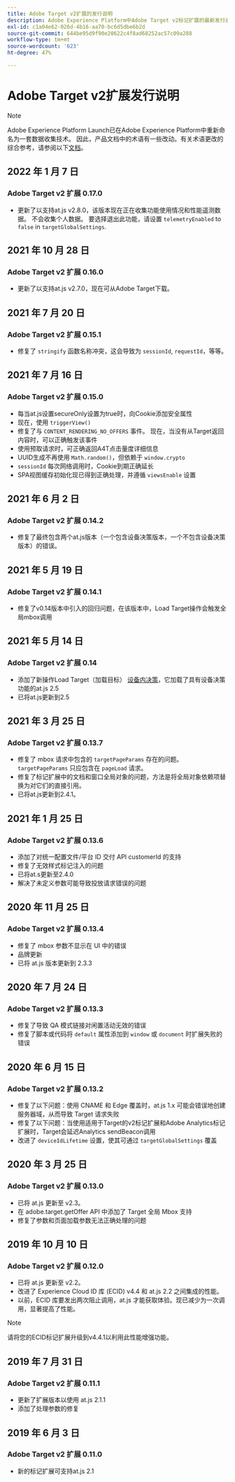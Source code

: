 ```yaml
---
title: Adobe Target v2扩展的发行说明
description: Adobe Experience Platform中Adobe Target v2标记扩展的最新发行说明。
exl-id: c1a04e62-026d-4b16-aa70-bc6d5dbe6b2d
source-git-commit: 644be95d9f90e20622c4f8ad68252ac57c09a288
workflow-type: tm+mt
source-wordcount: '623'
ht-degree: 47%

---
```


# Adobe Target v2扩展发行说明

>[!NOTE]
>
>Adobe Experience Platform Launch已在Adobe Experience Platform中重新命名为一套数据收集技术。 因此，产品文档中的术语有一些改动。有关术语更改的综合参考，请参阅以下[文档](../../../term-updates.md)。

## 2022 年 1 月 7 日

### Adobe Target v2 扩展 0.17.0

- 更新了以支持at.js v2.8.0，该版本现在正在收集功能使用情况和性能遥测数据。  不会收集个人数据。 要选择退出此功能，请设置 `telemetryEnabled` to `false` in `targetGlobalSettings`.

## 2021 年 10 月 28 日

### Adobe Target v2 扩展 0.16.0

- 更新了以支持at.js v2.7.0，现在可从Adobe Target下载。

## 2021 年 7 月 20 日

### Adobe Target v2 扩展 0.15.1

- 修复了 `stringify` 函数名称冲突，这会导致为 `sessionId`, `requestId`，等等。

## 2021 年 7 月 16 日

### Adobe Target v2 扩展 0.15.0

- 每当at.js设置secureOnly设置为true时，向Cookie添加安全属性
- 现在，使用 `triggerView()`
- 修复了与 `CONTENT_RENDERING_NO_OFFERS` 事件。 现在，当没有从Target返回内容时，可以正确触发该事件
- 使用预取请求时，可正确返回A4T点击量度详细信息
- UUID生成不再使用 `Math.random()`，但依赖于 `window.crypto`
- `sessionId` 每次网络调用时，Cookie到期正确延长
- SPA视图缓存初始化现已得到正确处理，并遵循 `viewsEnable` 设置

## 2021 年 6 月 2 日

### Adobe Target v2 扩展 0.14.2

- 修复了最终包含两个at.js版本（一个包含设备决策版本，一个不包含设备决策版本）的错误。

## 2021 年 5 月 19 日

### Adobe Target v2 扩展 0.14.1

- 修复了v0.14版本中引入的回归问题，在该版本中，Load Target操作会触发全局mbox调用

## 2021 年 5 月 14 日

### Adobe Target v2 扩展 0.14

- 添加了新操作Load Target（加载目标） [设备内决策](./overview.md#load-target-with-on-device-decisioning)，它加载了具有设备决策功能的at.js 2.5
- 已将at.js更新到2.5


## 2021 年 3 月 25 日

### Adobe Target v2 扩展 0.13.7

- 修复了 mbox 请求中包含的 `targetPageParams` 存在的问题。`targetPageParams` 只应包含在 `pageLoad` 请求。
- 修复了标记扩展中的文档和窗口全局对象的问题，方法是将全局对象依赖项替换为对它们的直接引用。
- 已将at.js更新到2.4.1。

## 2021 年 1 月 25 日

### Adobe Target v2 扩展 0.13.6

- 添加了对统一配置文件/平台 ID 交付 API customerId 的支持
- 修复了无效样式标记注入的问题
- 已将at.s更新至2.4.0
- 解决了未定义参数可能导致投放请求错误的问题

## 2020 年 11 月 25 日

### Adobe Target v2 扩展 0.13.4

- 修复了 mbox 参数不显示在 UI 中的错误
- 品牌更新
- 已将 at.js 版本更新到 2.3.3

## 2020 年 7 月 24 日

### Adobe Target v2 扩展 0.13.3

- 修复了导致 QA 模式链接对闲置活动无效的错误
- 修复了脚本或代码将 `default` 属性添加到 `window` 或 `document` 时扩展失败的错误

## 2020 年 6 月 15 日

### Adobe Target v2 扩展 0.13.2

- 修复了以下问题：使用 CNAME 和 Edge 覆盖时，at.js 1.x 可能会错误地创建服务器域，从而导致 Target 请求失败
- 修复了以下问题：当使用适用于Target的v2标记扩展和Adobe Analytics标记扩展时，Target会延迟Analytics sendBeacon调用
- 改进了 `deviceIdLifetime` 设置，使其可通过 `targetGlobalSettings` 覆盖

## 2020 年 3 月 25 日

### Adobe Target v2 扩展 0.13.0

- 已将 at.js 更新至 v2.3。
- 在 adobe.target.getOffer API 中添加了 Target 全局 Mbox 支持
- 修复了参数和页面加载参数无法正确处理的问题

## 2019 年 10 月 10 日

### Adobe Target v2 扩展 0.12.0

- 已将 at.js 更新至 v2.2。
- 改进了 Experience Cloud ID 库 (ECID) v4.4 和 at.js 2.2 之间集成的性能。
- 以前，ECID 库要发出两次阻止调用，at.js 才能获取体验。现已减少为一次调用，显著提高了性能。

>[!NOTE]
>请将您的ECID标记扩展升级到v4.4.1以利用此性能增强功能。

## 2019 年 7 月 31 日

### Adobe Target v2 扩展 0.11.1

- 更新了扩展版本以使用 at.js 2.1.1
- 添加了处理参数的修复

## 2019 年 6 月 3 日

### Adobe Target v2 扩展 0.11.0

- 新的标记扩展可支持at.js 2.1
